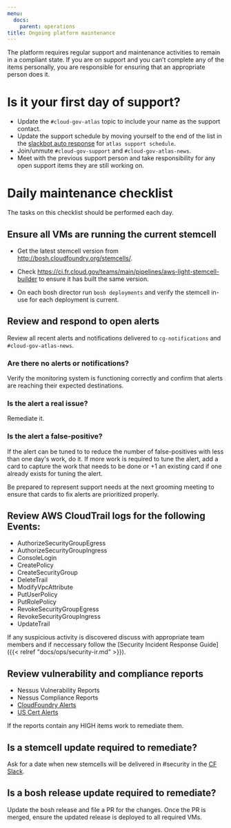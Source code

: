 ```yaml
---
menu:
  docs:
    parent: operations
title: Ongoing platform maintenance
---
```


The platform requires regular support and maintenance activities to remain in a compliant state. If you are on support and you can’t complete any of the items personally, you are responsible for ensuring that an appropriate person does it.

# Is it your first day of support?

- Update the `#cloud-gov-atlas` topic to include your name as the support contact.
- Update the support schedule by moving yourself to the end of the list in the [slackbot auto response](https://gsa-tts.slack.com/customize/slackbot) for `atlas support schedule`.
- Join/unmute `#cloud-gov-support` and `#cloud-gov-atlas-news`.
- Meet with the previous support person and take responsibility for any open support items they are still working on.


# Daily maintenance checklist

The tasks on this checklist should be performed each day.

## Ensure all VMs are running the current stemcell
  
- Get the latest stemcell version from http://bosh.cloudfoundry.org/stemcells/.

- Check https://ci.fr.cloud.gov/teams/main/pipelines/aws-light-stemcell-builder to ensure it has built the same version.

- On each bosh director run `bosh deployments` and verify the stemcell in-use for each deployment is current.

## Review and respond to open alerts

Review all recent alerts and notifications delivered to `cg-notifications` and `#cloud-gov-atlas-news`.  

### Are there no alerts or notifications?
Verify the monitoring system is functioning correctly and confirm that alerts are reaching their expected destinations.

### Is the alert a real issue?
Remediate it.

### Is the alert a false-positive?
If the alert can be tuned to to reduce the number of false-positives with less than one day's work, do it.  If more work is required to tune the alert, add a card to capture the work that needs to be done or +1 an existing card if one already exists for tuning the alert.

Be prepared to represent support needs at the next grooming meeting to ensure that cards to fix alerts are prioritized properly.

## Review AWS CloudTrail logs for the following Events:
- AuthorizeSecurityGroupEgress
- AuthorizeSecurityGroupIngress
- ConsoleLogin
- CreatePolicy
- CreateSecurityGroup
- DeleteTrail
- ModifyVpcAttribute
- PutUserPolicy
- PutRolePolicy
- RevokeSecurityGroupEgress
- RevokeSecurityGroupIngress
- UpdateTrail

If any suspicious activity is discovered discuss with appropriate team members and if neccessary follow the [Security Incident Response Guide]({{< relref "docs/ops/security-ir.md" >}}).

## Review vulnerability and compliance reports
- Nessus Vulnerability Reports
- Nessus Compliance Reports
- [CloudFoundry Alerts](https://www.cloudfoundry.org/category/security/)
- [US Cert Alerts](https://www.us-cert.gov/ncas/alerts)

If the reports contain any HIGH items work to remediate them.

## Is a stemcell update required to remediate?
Ask for a date when new stemcells will be delivered in #security in the [CF Slack](https://cloudfoundry.slack.com/).

## Is a bosh release update required to remediate?
Update the bosh release and file a PR for the changes.  Once the PR is merged, ensure the updated release is deployed to all required VMs.
